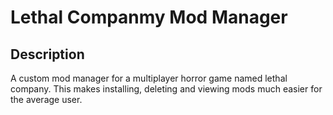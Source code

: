 # Lethal Companmy Mod Manager

## Description

A custom mod manager for a multiplayer horror game named lethal company. This makes installing, deleting and viewing mods much easier for the average user.

